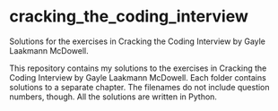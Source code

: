 # cracking_the_coding_interview
Solutions for the exercises in Cracking the Coding Interview by Gayle Laakmann McDowell.

This repository contains my solutions to the exercises in Cracking the Coding Interview by Gayle Laakmann McDowell.
Each folder contains solutions to a separate chapter. The filenames do not include question numbers, though.
All the solutions are written in Python.
